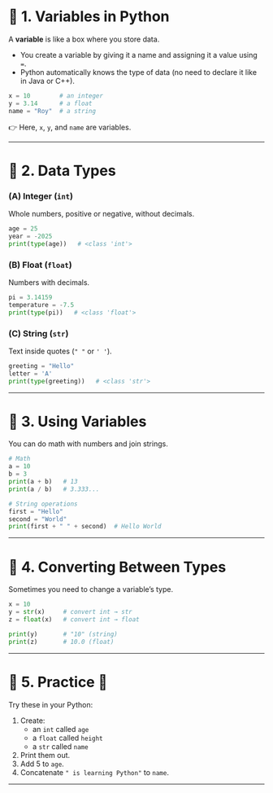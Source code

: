 # 🔹 1. Variables in Python

A **variable** is like a box where you store data.

- You create a variable by giving it a name and assigning it a value using `=`.
- Python automatically knows the type of data (no need to declare it like in Java or C++).

```python
x = 10        # an integer
y = 3.14      # a float
name = "Roy"  # a string

```

👉 Here, `x`, `y`, and `name` are variables.

---

# 🔹 2. Data Types

### (A) **Integer (`int`)**

Whole numbers, positive or negative, without decimals.

```python
age = 25
year = -2025
print(type(age))   # <class 'int'>

```

### (B) **Float (`float`)**

Numbers with decimals.

```python
pi = 3.14159
temperature = -7.5
print(type(pi))   # <class 'float'>

```

### (C) **String (`str`)**

Text inside quotes (`" "` or `' '`).

```python
greeting = "Hello"
letter = 'A'
print(type(greeting))   # <class 'str'>

```

---

# 🔹 3. Using Variables

You can do math with numbers and join strings.

```python
# Math
a = 10
b = 3
print(a + b)   # 13
print(a / b)   # 3.333...

# String operations
first = "Hello"
second = "World"
print(first + " " + second)  # Hello World

```

---

# 🔹 4. Converting Between Types

Sometimes you need to change a variable’s type.

```python
x = 10
y = str(x)     # convert int → str
z = float(x)   # convert int → float

print(y)       # "10" (string)
print(z)       # 10.0 (float)

```

---

# 🔹 5. Practice 📝

Try these in your Python:

1. Create:
    - an `int` called `age`
    - a `float` called `height`
    - a `str` called `name`
2. Print them out.
3. Add 5 to `age`.
4. Concatenate `" is learning Python"` to `name`.

---
